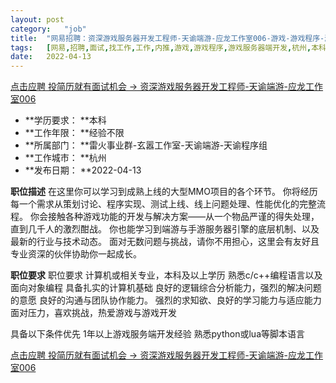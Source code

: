 ```yaml
---
layout:	post
category:	"job"
title:	"网易招聘：资深游戏服务器开发工程师-天谕端游-应龙工作室006-游戏-游戏程序-游戏服务器端开发-杭州本科经验不限"
tags:	[网易,招聘,面试,找工作,工作,内推,游戏,游戏程序,游戏服务器端开发,杭州,本科,经验不限]
date:	2022-04-13
---
```


[点击应聘 投简历就有面试机会 -> 资深游戏服务器开发工程师-天谕端游-应龙工作室006](http://mobile.bole.netease.com/bole/boleDetail?id=17134&employeeId=346f03c3cda5f04c&key=all)



- **学历要求： **本科
- **工作年限： **经验不限
- **所属部门： **雷火事业群-玄嚣工作室-天谕端游-天谕程序组
- **工作城市： **杭州
- **发布日期： **2022-04-13



**职位描述**
在这里你可以学习到成熟上线的大型MMO项目的各个环节。
你将经历每一个需求从策划讨论、程序实现、测试上线、线上问题处理、性能优化的完整流程。
你会接触各种游戏功能的开发与解决方案——从一个物品严谨的得失处理，直到几千人的激烈酣战。
你也能学习到端游与手游服务器引擎的底层机制、以及最新的行业与技术动态。
面对无数问题与挑战，请你不用担心，这里会有友好且专业资深的伙伴协助你一起成长。



**职位要求**
职位要求
计算机或相关专业，本科及以上学历
熟悉c/c++编程语言以及面向对象编程
具备扎实的计算机基础
良好的逻辑综合分析能力，强烈的解决问题的意愿
良好的沟通与团队协作能力。
强烈的求知欲、良好的学习能力与适应能力
面对压力，喜欢挑战，热爱游戏与游戏开发

具备以下条件优先
1年以上游戏服务端开发经验
熟悉python或lua等脚本语言



[点击应聘 投简历就有面试机会 -> 资深游戏服务器开发工程师-天谕端游-应龙工作室006](http://mobile.bole.netease.com/bole/boleDetail?id=17134&employeeId=346f03c3cda5f04c&key=all)